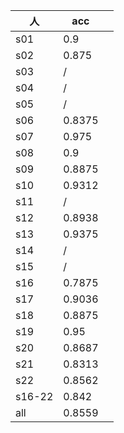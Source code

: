 | 人   | acc |  |
|------|------|------|
| s01  | 0.9   |    |
| s02  | 0.875  |    |
| s03  |  /  |    |
| s04  |  /  |    |
| s05  |  /  |    |
| s06  | 0.8375 |   |
| s07  | 0.975  |    |
| s08  | 0.9  |    |
| s09  | 0.8875  |    |
| s10  | 0.9312  |    |
| s11  |  /  |    |
| s12  | 0.8938  |    |
| s13  | 0.9375  |    |
| s14  |  /  |    |
| s15  |  /  |    |
| s16  | 0.7875  |    |
| s17  | 0.9036   |    |
| s18  | 0.8875   |    |
| s19  | 0.95   |    |
| s20  | 0.8687   |    |
| s21  | 0.8313   |    |
| s22  | 0.8562   |    |
| s16-22  | 0.842   |    |
| all  | 0.8559   |    |
